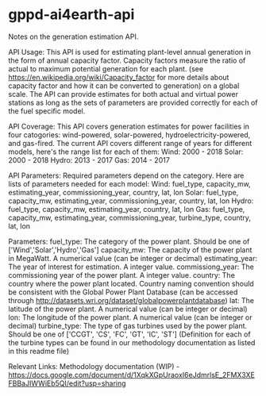# gppd-ai4earth-api

Notes on the generation estimation API. 

API Usage:
This API is used for estimating plant-level annual generation in the form of annual capacity factor. Capacity factors measure the ratio of actual to maximum potential generation for each plant. (see https://en.wikipedia.org/wiki/Capacity_factor for more details about capacity factor and how it can be converted to generation) on a global scale. The API can provide estimates for both actual and virtual power stations as long as the sets of parameters are provided correctly for each of the fuel specific model.

API Coverage:
This API covers generation estimates for power facilities in four catogories: wind-powered, solar-powered, hydroelectricity-powered, and gas-fired.
The current API covers different range of years for different models, here's the range list for each of them:
Wind: 2000 - 2018
Solar: 2000 - 2018
Hydro: 2013 - 2017
Gas: 2014 - 2017

API Parameters:
Required parameters depend on the category. Here are lists of parameters needed for each model:
Wind: fuel_type, capacity_mw, estimating_year, commissioning_year, country, lat, lon
Solar: fuel_type, capacity_mw, estimating_year, commissioning_year, country, lat, lon
Hydro: fuel_type, capacity_mw, estimating_year, country, lat, lon
Gas: fuel_type, capacity_mw, estimating_year, commissioning_year, turbine_type, country, lat, lon


Parameters:
fuel_type: The category of the power plant. Should be one of ['Wind','Solar','Hydro','Gas']
capacity_mw: The capacity of the power plant in MegaWatt. A numerical value (can be integer or decimal)
estimating_year: The year of interest for estimation. A integer value.
commissiong_year: The commissioning year of the power plant. A integer value.
country: The country where the power plant located. Country naming convention should be consistent with the Global Power Plant Database (can be accessed through http://datasets.wri.org/dataset/globalpowerplantdatabase)
lat: The latitude of the power plant. A numerical value (can be integer or decimal)
lon: The longitude of the power plant. A numerical value (can be integer or decimal)
turbine_type: The type of gas turbines used by the power plant. Should be one of ['CCGT', 'CS', 'FC', 'GT', 'IC', 'ST'] (Definition for each of the turbine types can be found in our methodology documentation as listed in this readme file)

Relevant Links:
Methodology documentation (WIP) - https://docs.google.com/document/d/1XqkXGpUraoxI6eJdmrlsE_2FMX3XEFBBaJIWWiEb5QI/edit?usp=sharing